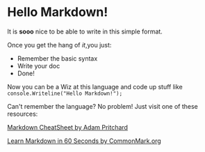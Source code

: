 # Hello Markdown!

It is **sooo** nice to be able to write in this simple format.

Once you get the hang of *it*,you just:

* Remember the basic syntax
* Write your doc
* Done!

Now you can be a Wiz at this language and code up stuff like `console.Writeline("Hello Markdown!");`

Can't remember the language? No problem! Just visit one of these resources:

[Markdown CheatSheet by Adam Pritchard](https://github.com/adam-p/markdown-here/wiki/Markdown-CheatSheet)

[Learn Markdown in 60 Seconds by CommonMark.org](http://commonmark.org/help/)
